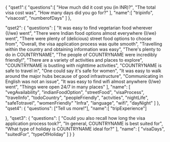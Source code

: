 {
 "qset1":{
"questions":[
"How much did it cost you (in INR)?",
"The total visa cost was",
"How many days did you go for?"
],
"name":[ 
"tripinfo",
"visacost",
"numberofDays"
]
},

"qset2": {
"questions": [
"It was easy to find vegetarian food wherever {I/we} went",
"There were Indian food options almost everywhere {I/we} went",
"There were plenty of (delicious) street food options to choose from",
"Overall, the visa application process was quite smooth",
"Travelling within the country and obtaining information was easy",
"There's plenty to do in COUNTRYNAME",
"The people of COUNTRYNAME were incredibly friendly!",
"There are a variety of activities and places to explore",
"COUNTRYNAME is bustling with nighttime activities",
"COUNTRYNAME is safe to travel in",
"One could say it's safe for women",
"It was easy to walk around the major hubs because of good infrastructure",
"Communicating in English was not an issue",
"It was easy to find wifi almost anywhere {I/we} went",
"Things were open 24/7 in many places"
],
"name": [
"vegAvailability",
"indianFoodOption",
"streetFood",
"visaProcess",
"travelInfo",
"todoCountry",
"peopleFriendly",
"actvities",
"nightLife",
"safeTotravel",
"womenFriendly"
"Infra",
"language",
"wifi",
"dayNight"
]
},
"qset4": {
"questions": ["Tell us more!"],
"name":[ "tripExperience"]

},
"qset3": {
"questions": [
"Could you also recall how long the visa application process took?",
"In general, COUNTRYNAME is best suited for",
"What type of holiday is COUNTRYNAME ideal for?"
],
"name": [
"visaDays",
"suitedFor",
"typeOfHoliday"
]
}
}
